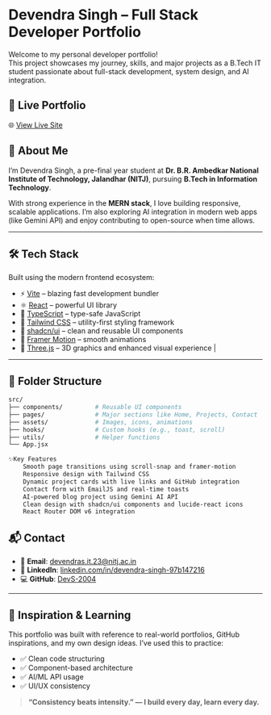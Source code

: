 # Devendra Singh – Full Stack Developer Portfolio

Welcome to my personal developer portfolio!  
This project showcases my journey, skills, and major projects as a B.Tech IT student passionate about full-stack development, system design, and AI integration.

## 🚀 Live Portfolio

🌐 [View Live Site](https://devs-portfolio-navy.vercel.app)

## 📌 About Me

I’m Devendra Singh, a pre-final year student at **Dr. B.R. Ambedkar National Institute of Technology, Jalandhar (NITJ)**, pursuing **B.Tech in Information Technology**.

With strong experience in the **MERN stack**, I love building responsive, scalable applications. I’m also exploring AI integration in modern web apps (like Gemini API) and enjoy contributing to open-source when time allows.

---

## 🛠️ Tech Stack

Built using the modern frontend ecosystem:

- ⚡️ [Vite](https://vitejs.dev/) – blazing fast development bundler  
- ⚛️ [React](https://reactjs.org/) – powerful UI library  
- 🧠 [TypeScript](https://www.typescriptlang.org/) – type-safe JavaScript  
- 💅 [Tailwind CSS](https://tailwindcss.com/) – utility-first styling framework  
- 🧱 [shadcn/ui](https://ui.shadcn.com/) – clean and reusable UI components  
- 🎨 [Framer Motion](https://www.framer.com/motion/) – smooth animations  
- 🌌 [Three.js](https://threejs.org/) – 3D graphics and enhanced visual experience                              |

---

## 📂 Folder Structure

```bash
src/
├── components/         # Reusable UI components
├── pages/              # Major sections like Home, Projects, Contact
├── assets/             # Images, icons, animations
├── hooks/              # Custom hooks (e.g., toast, scroll)
├── utils/              # Helper functions
└── App.jsx  

✨Key Features
    Smooth page transitions using scroll-snap and framer-motion
    Responsive design with Tailwind CSS
    Dynamic project cards with live links and GitHub integration
    Contact form with EmailJS and real-time toasts
    AI-powered blog project using Gemini AI API
    Clean design with shadcn/ui components and lucide-react icons
    React Router DOM v6 integration

```    

## 📬 Contact

- 📧 **Email**: [devendras.it.23@nitj.ac.in](mailto:devendras.it.23@nitj.ac.in)  
- 💼 **LinkedIn**: [linkedin.com/in/devendra-singh-97b147216](https://linkedin.com/in/devendra-singh-97b147216)  
- 💻 **GitHub**: [DevS-2004](https://github.com/DevS-2004)

---

## 🧠 Inspiration & Learning

This portfolio was built with reference to real-world portfolios, GitHub inspirations, and my own design ideas. I’ve used this to practice:

- ✅ Clean code structuring  
- ✅ Component-based architecture  
- ✅ AI/ML API usage  
- ✅ UI/UX consistency

> **“Consistency beats intensity.” — I build every day, learn every day.**
